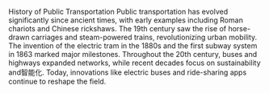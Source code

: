 History of Public Transportation
Public transportation has evolved significantly since ancient times, with early examples including Roman chariots and Chinese rickshaws. The 19th century saw the rise of horse-drawn carriages and steam-powered trains, revolutionizing urban mobility. The invention of the electric tram in the 1880s and the first subway system in 1863 marked major milestones. Throughout the 20th century, buses and highways expanded networks, while recent decades focus on sustainability and智能化. Today, innovations like electric buses and ride-sharing apps continue to reshape the field.